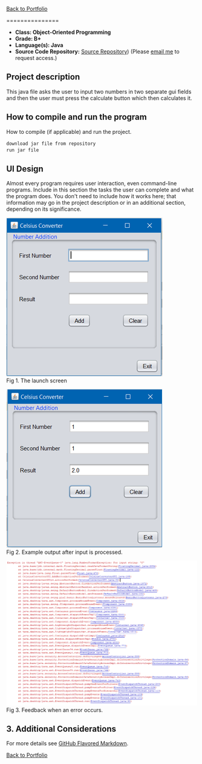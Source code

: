 [Back to Portfolio](./)


===============

-   **Class: Object-Oriented Programming** 
-   **Grade: B+** 
-   **Language(s): Java** 
-   **Source Code Repository:** [Source Repository](https://github.com/TWHamiltonJR/Calculator))
    (Please [email me](mailto:twhamilton@csustudent.net?subject=GitHub%20Access) to request access.)

## Project description

This java file asks the user to input two numbers in two separate gui fields and then the user must press the calculate button which then calculates it.

## How to compile and run the program

How to compile (if applicable) and run the project.

```bash
download jar file from repository
run jar file
```

## UI Design

Almost every program requires user interaction, even command-line programs. Include in this section the tasks the user can complete and what the program does. You don't need to include how it works here; that information may go in the project description or in an additional section, depending on its significance.


![screenshot](images/launch3.PNG)  
Fig 1. The launch screen

![screenshot](images/output3.PNG)  
Fig 2. Example output after input is processed.

![screenshot](images/error3.PNG)  
Fig 3. Feedback when an error occurs.

## 3. Additional Considerations


For more details see [GitHub Flavored Markdown](https://guides.github.com/features/mastering-markdown/).

[Back to Portfolio](./)
